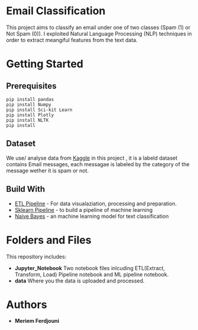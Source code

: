 # Email Classification


This project aims to classify an email under one of two classes (Spam (1) or Not Spam (0)). I exploited Natural Language Processing (NLP) techniques in order to extract meangiful features from the text data. 

# Getting Started
## Prerequisites
```
pip install pandas 
pip install Numpy
pip install Sci-kit Learn
pip install Plotly
pip install NLTK
pip install 
```

## Dataset
We use/ analyse data from [Kaggle](https://www.kaggle.com/bagavathypriya/email-spam-dataset) in this project , it is a labeld dataset contains Email messages, each messagae is labeled by the category of the message wether it is spam or not. 

## Build With

* [ETL Pipeline](https://en.wikipedia.org/wiki/Extract,_transform,_load) - For data visualaziation, processing and preparation.
* [Sklearn Pipeline](https://scikit-learn.org/stable/modules/generated/sklearn.pipeline.Pipeline.html) - to build a pipeline of machine learning 
* [Naive Bayes](https://scikit-learn.org/stable/modules/generated/sklearn.naive_bayes.MultinomialNB.html) - an machine learning model for text classification

# Folders and Files
This repository includes:

* **Jupyter_Notebook** Two notebook files inlcuding ETL(Extract, Transform, Load) Pipeline notebook and ML pipeline notebook.
* **data** Where you the data is uploaded and processed.


# Authors 
* **Meriem Ferdjouni**

